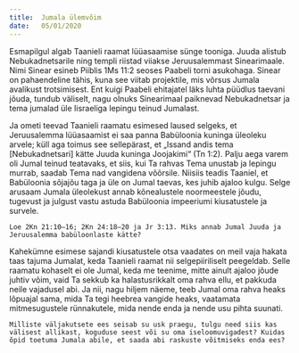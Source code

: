 ```yaml
---
title:  Jumala ülemvõim
date:   05/01/2020
---
```



Esmapilgul algab Taanieli raamat lüüasaamise sünge tooniga. Juuda alistub Nebukadnetsarile ning templi riistad viiakse Jeruusalemmast Sinearimaale. Nimi Sinear esineb Piiblis 1Ms 11:2 seoses Paabeli torni asukohaga. Sinear on pahaendeline tähis, kuna see viitab projektile, mis võrsus Jumala avalikust trotsimisest. Ent kuigi Paabeli ehitajatel läks luhta püüdlus taevani jõuda, tundub väliselt, nagu olnuks Sinearimaal paiknevad Nebukadnetsar ja tema jumalad üle Iisraeliga lepingu teinud Jumalast.

Ja ometi teevad Taanieli raamatu esimesed laused selgeks, et Jeruusalemma lüüasaamist ei saa panna Babüloonia kuninga üleoleku arvele; küll aga toimus see sellepärast, et „Issand andis tema [Nebukadnetsari] kätte Juuda kuninga Joojakimi“ (Tn 1:2). Palju aega varem oli Jumal teinud teatavaks, et siis, kui Ta rahvas Tema unustab ja lepingu murrab, saadab Tema nad vangidena võõrsile. Niisiis teadis Taaniel, et Babüloonia sõjajõu taga ja üle on Jumal taevas, kes juhib ajaloo kulgu. Selge arusaam Jumala üleolekust annab kõnealustele noormeestele jõudu, tugevust ja julgust vastu astuda Babüloonia impeeriumi kiusatustele ja survele.

`Loe 2Kn 21:10–16; 2Kn 24:18–20 ja Jr 3:13. Miks annab Jumal Juuda ja Jeruusalemma babüloonlaste kätte?`

Kahekümne esimese sajandi kiusatustele otsa vaadates on meil vaja hakata taas tajuma Jumalat, keda Taanieli raamat nii selgepiiriliselt peegeldab. Selle raamatu kohaselt ei ole Jumal, keda me teenime, mitte ainult ajaloo jõude juhtiv võim, vaid Ta sekkub ka halastusrikkalt oma rahva ellu, et pakkuda neile vajadusel abi. Ja nii, nagu hiljem näeme, teeb Jumal oma rahva heaks lõpuajal sama, mida Ta tegi heebrea vangide heaks, vaatamata mitmesugustele rünnakutele, mida nende enda ja nende usu pihta suunati.

`Milliste väljakutsete ees seisab su usk praegu, tulgu need siis kas välisest allikast, koguduse seest või su oma iseloomuvigadest? Kuidas õpid toetuma Jumala abile, et saada abi raskuste võitmiseks enda ees?`

